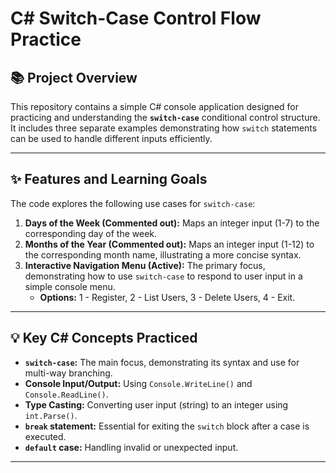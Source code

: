 # C# Switch-Case Control Flow Practice

## 📚 Project Overview

This repository contains a simple C# console application designed for practicing and understanding the **`switch-case`** conditional control structure. It includes three separate examples demonstrating how `switch` statements can be used to handle different inputs efficiently.

---

## ✨ Features and Learning Goals

The code explores the following use cases for `switch-case`:

1.  **Days of the Week (Commented out):** Maps an integer input (1-7) to the corresponding day of the week.
2.  **Months of the Year (Commented out):** Maps an integer input (1-12) to the corresponding month name, illustrating a more concise syntax.
3.  **Interactive Navigation Menu (Active):** The primary focus, demonstrating how to use `switch-case` to respond to user input in a simple console menu.
    * **Options:** 1 - Register, 2 - List Users, 3 - Delete Users, 4 - Exit.

---

## 💡 Key C# Concepts Practiced

* **`switch-case`:** The main focus, demonstrating its syntax and use for multi-way branching.
* **Console Input/Output:** Using `Console.WriteLine()` and `Console.ReadLine()`.
* **Type Casting:** Converting user input (string) to an integer using `int.Parse()`.
* **`break` statement:** Essential for exiting the `switch` block after a case is executed.
* **`default` case:** Handling invalid or unexpected input.

---

